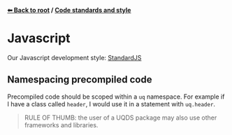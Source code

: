 **[⬅ Back to root](/../../#readme) / [Code standards and style](standards.md)**

# Javascript

Our Javascript development style:
[StandardJS](https://standardjs.com/index.html)

## Namespacing precompiled code 

Precompiled code should be scoped within a `uq` namespace.
For example if I have a class called `header`, I would use it in a statement
with `uq.header`.

> RULE OF THUMB: the user of a UQDS package may also use other frameworks and
> libraries.
